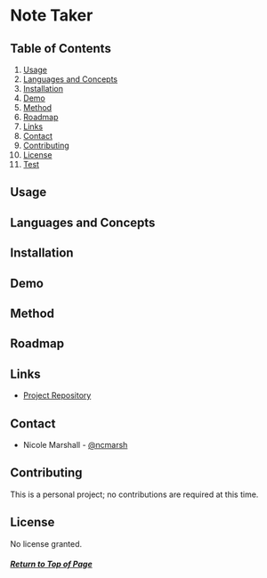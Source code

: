 # Note Taker



## Table of Contents

1. [Usage](#Usage)
1. [Languages and Concepts](#Languages-and-Concepts)
1. [Installation](#Installation)
1. [Demo](#Demo)
1. [Method](#Method)
1. [Roadmap](#Roadmap)
1. [Links](#Links)
1. [Contact](#Contact)
1. [Contributing](#Contributing)
1. [License](#License)
1. [Test](#Test)

## Usage



## Languages and Concepts



## Installation



## Demo



## Method



## Roadmap



## Links

- [Project Repository](https://github.com/ncmarsh/note_taker)

## Contact

- Nicole Marshall - [@ncmarsh](https://github.com/ncmarsh)

## Contributing

This is a personal project; no contributions are required at this time.

## License

No license granted.

##### [Return to Top of Page](#Note-Taker)